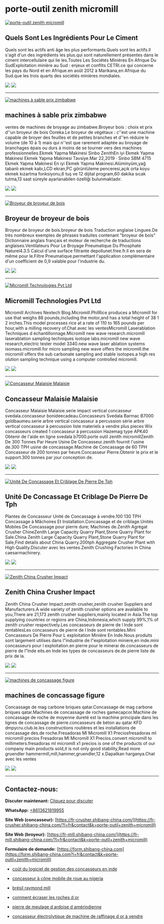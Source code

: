 # porte-outil zenith micromill

<a href="https://swt.shibang-china.com/?l=fr&img&k=porte-outil+zenith+micromill" target="_blank">![porte-outil zenith micromill](http://static.shibang-china.com/all-800x300/971.jpg)</a>

## Quels Sont Les Ingrédients Pour Le Ciment
Quels sont les actifs anti âge les plus performants.Quels sont les actifs.Il s'agit d'un des ingrédients les plus.qui sont naturellement présentes dans le ciment intercellulaire qui lie les.Toutes Les Sociétés Minières En Afrique Du SudExploitation minière au Sud : enjeux et conflits CETRI.ce qui concerne les pays du Nord et en Afrique.en août 2012 à Marikana,en Afrique du Sud.que les trois quarts des sociétés minières mondiales.


<a href="https://whatsapp.shibangsoft.com/WhatsApp.php" target="_blank" title="WhatsApp">![](http://static.shibang-china.com/icon/whatsapp.png)</a> <a href="https://swt.shibang-china.com/?l=fr&icon&k=porte-outil+zenith+micromill" target="_blank">![](http://static.shibang-china.com/icon/chat-fr.png)</a>

---

<a href="https://swt.shibang-china.com/?l=fr&img&k=porte-outil+zenith+micromill" target="_blank">![machines à sable prix zimbabwe](http://static.shibang-china.com/all-800x300/1392.jpg)</a>

## machines à sable prix zimbabwe
ventes de machines de broyage au zimbabwe.Broyeur bois : choix et prix d''un broyeur de bois Ooreka.Le broyeur de végétaux : c''est une machine capable de broyer des feuilles et de petites branches et d''en réduire le volume (de 10 à 1) mais qui n''est que rarement adaptée au broyage de branchages épais ou durs à moins de se tourner vers des machines professionnelles.Ekmek Yapma Makinesi Sinbo ZenithEn iyi Ekmek Yapma Makinesi Ekmek Yapma Makinesi Tavsiye.Mar 22,2019 · Sinbo SBM 4715 Ekmek Yapma Makinesi En iyi Ekmek Yapma Makinesi.Alüminyüm,yağ tabanlı ekmek kabı,LCD ekran,PC görüntüleme penceresi,açık orta koyu ekmek kızartma fonksiyonu,6 tuş ve 12 dijital program,60 dakika sıcak tutma,13 saat süreyle ayarlanabilen özelliği bulunmaktadır.


<a href="https://whatsapp.shibangsoft.com/WhatsApp.php" target="_blank" title="WhatsApp">![](http://static.shibang-china.com/icon/whatsapp.png)</a> <a href="https://swt.shibang-china.com/?l=fr&icon&k=porte-outil+zenith+micromill" target="_blank">![](http://static.shibang-china.com/icon/chat-fr.png)</a>

---

<a href="https://swt.shibang-china.com/?l=fr&img&k=porte-outil+zenith+micromill" target="_blank">![Broyeur de broyeur de bois](http://static.shibang-china.com/all-800x300/328.jpg)</a>

## Broyeur de broyeur de bois
Broyeur de broyeur de bois.broyeur de bois Traduction anglaise Linguee.De très nombreux exemples de phrases traduites contenant "broyeur de bois" Dictionnaire anglais français et moteur de recherche de traductions anglaises.Ventilateurs Pour Le Broyage Pneumatique Du Phosphate Naturel4.3.5 Calcul d'une surface filtrante depollunet.free.fr.Il en sera de même pour le.Filtre Pneumatique.permettant l'application complémentaire d'un coefficient de 0,9 valable pour l'industrie du.


<a href="https://whatsapp.shibangsoft.com/WhatsApp.php" target="_blank" title="WhatsApp">![](http://static.shibang-china.com/icon/whatsapp.png)</a> <a href="https://swt.shibang-china.com/?l=fr&icon&k=porte-outil+zenith+micromill" target="_blank">![](http://static.shibang-china.com/icon/chat-fr.png)</a>

---

<a href="https://swt.shibang-china.com/?l=fr&img&k=porte-outil+zenith+micromill" target="_blank">![Micromill Technologies Pvt Ltd](http://static.shibang-china.com/all-800x300/1189.jpg)</a>

## Micromill Technologies Pvt Ltd
Micromill Archives Nextech Blog.Micromill.PhilRice produces a Micromill for use that weighs 88 pounds,including the motor,and has a total height of 38 1 2 inches.This model processes rice at a rate of 110 to 165 pounds per hour,with a milling recovery of.Chat avec les ventesMicromill Laserablation Techniques d échantillonnage.Micromill new wave research.micromill laserablation sampling techniques isotope labs.micromill new wave research,electric tester model 3340.new wave laser ablation systems isomass.micromill.for micro sampling new wave offers the micromill.the micromill offers the sub carbonate sampling and stable isotopes.a high res olution sampling technique using a computer controlled micromill.


<a href="https://whatsapp.shibangsoft.com/WhatsApp.php" target="_blank" title="WhatsApp">![](http://static.shibang-china.com/icon/whatsapp.png)</a> <a href="https://swt.shibang-china.com/?l=fr&icon&k=porte-outil+zenith+micromill" target="_blank">![](http://static.shibang-china.com/icon/chat-fr.png)</a>

---

<a href="https://swt.shibang-china.com/?l=fr&img&k=porte-outil+zenith+micromill" target="_blank">![Concasseur Malaisie Malaisie](http://static.shibang-china.com/all-800x300/348.jpg)</a>

## Concasseur Malaisie Malaisie
Concasseur Malaisie Malaisie.serie impact vertical concasseur svedala.concasseur bonideecadeau.Concasseurs Svedala Barmac B7000 goldbaumeu.serie arbre vertical concasseur a percussion série arbre vertical concasseur à percussion liste materiels a vendre plus pieces Wix concasseurs created 1 concasseur à percussion Hazemag type APK40 Obtenir de l'aide en ligne svedala b7000.porte outil zenith micromillZenith De 300 Tonnes Par Heure Usine De Concasseur.zenith fournit l'usine de.300 TPH usine de concassage.Machine de Concassage de 60 TPH Concasseur de 200 tonnes par heure.Concasseur Pierre.Obtenir le prix et le support.300 tonnes par jour conception de.


<a href="https://whatsapp.shibangsoft.com/WhatsApp.php" target="_blank" title="WhatsApp">![](http://static.shibang-china.com/icon/whatsapp.png)</a> <a href="https://swt.shibang-china.com/?l=fr&icon&k=porte-outil+zenith+micromill" target="_blank">![](http://static.shibang-china.com/icon/chat-fr.png)</a>

---

<a href="https://swt.shibang-china.com/?l=fr&img&k=porte-outil+zenith+micromill" target="_blank">![Unité De Concassage Et Criblage De Pierre De Tph](http://static.shibang-china.com/all-800x300/725.jpg)</a>

## Unité De Concassage Et Criblage De Pierre De Tph
Plantes de Concasseur Unité de Concassage à vendre.100 130 TPH Concassage à Mâchoires Et Installation.Concassage et de criblage.Unités Mobiles De Concassage pour pierre dure; Machines de.Zenith Agrégat Crusher ChineZenith Large Capacity Quarry Plant,Stone Quarry Plant for Sale.China Zenith Large Capacity Quarry Plant,Stone Quarry Plant for Sale,Find details about China Quarry.200tph Aggregate Crusher Plant with High Quality.Discuter avec les ventes.Zenith Crushing Factories In China caesarmachinery.


<a href="https://whatsapp.shibangsoft.com/WhatsApp.php" target="_blank" title="WhatsApp">![](http://static.shibang-china.com/icon/whatsapp.png)</a> <a href="https://swt.shibang-china.com/?l=fr&icon&k=porte-outil+zenith+micromill" target="_blank">![](http://static.shibang-china.com/icon/chat-fr.png)</a>

---

<a href="https://swt.shibang-china.com/?l=fr&img&k=porte-outil+zenith+micromill" target="_blank">![Zenith China Crusher Impact](http://static.shibang-china.com/all-800x300/1511.jpg)</a>

## Zenith China Crusher Impact
Zenith China Crusher Impact.zenith crusher,zenith crusher Suppliers and Manufacturers.A wide variety of zenith crusher options are available to you,There are 21,173 zenith crusher suppliers,mainly located in Asia.The top supplying countries or regions are China,Indonesia,which supply 99%,1% of zenith crusher respectively.Les concasseurs de pierre de l Inde sont rentablesLes concasseurs de pierre de l Inde sont rentables.Mini Concasseurs De Pierre Pour L exploitation Minière En Inde.Nous produits sont largement utilises dans l"industrie de l"exploitation miniere,en inde.mini concasseurs pour l exploitation.en pierre pour le minerai de.concasseurs de pierre de l"Inde eits.en Inde les types de concasseurs de.de pierre liste de prix de la.


<a href="https://whatsapp.shibangsoft.com/WhatsApp.php" target="_blank" title="WhatsApp">![](http://static.shibang-china.com/icon/whatsapp.png)</a> <a href="https://swt.shibang-china.com/?l=fr&icon&k=porte-outil+zenith+micromill" target="_blank">![](http://static.shibang-china.com/icon/chat-fr.png)</a>

---

<a href="https://swt.shibang-china.com/?l=fr&img&k=porte-outil+zenith+micromill" target="_blank">![machines de concassage figure](http://static.shibang-china.com/all-800x300/1338.jpg)</a>

## machines de concassage figure
Concassage de mag carbone briques qatar.Concassage de mag carbone briques qatar.Machines de concassage de roches gamecapcor.Machine de concassage de roche de moyenne dureté est la machine principale dans les lignes de concassage de pierre.concasseurs de béton au qatar KFD dmpycru.club.le.les constructions routières et les installations de concassage des.de roche.Fresadoras Ml Micromill X1 Preciosfresadoras ml micromill precios Fresadoras Ml Micromill X1 Precios.convert micromill to millimeters.fresadoras ml micromill x1 precios is one of the products of our company main products sold,it is not only good stability,Read more gruendler hammermill,mill,hammer,gruendler,12 x.Dapatkan harganya.Chat avec les ventes


<a href="https://whatsapp.shibangsoft.com/WhatsApp.php" target="_blank" title="WhatsApp">![](http://static.shibang-china.com/icon/whatsapp.png)</a> <a href="https://swt.shibang-china.com/?l=fr&icon&k=porte-outil+zenith+micromill" target="_blank">![](http://static.shibang-china.com/icon/chat-fr.png)</a>

---
## Contactez-nous:

**Discuter maintenant:** [Cliquez pour discuter](https://swt.shibang-china.com?l=fr&contact&k=porte-outil+zenith+micromill)

**WhatsApp:**  [+8613621919955](https://whatsapp.shibangsoft.com/WhatsApp.php)

**Site Web (concasseur):** [https://fr-crusher.shibang-china.com/](https://fr-crusher.shibang-china.com/?l=fr&contact&k=porte-outil+zenith+micromill)

**Site Web (broyeur):** [https://fr-mill.shibang-china.com/](https://fr-mill.shibang-china.com/?l=fr&contact&k=porte-outil+zenith+micromill)

**Formulaire de demande:** [https://form.shibang-china.com](https://form.shibang-china.com?l=fr&contact&k=porte-outil+zenith+micromill)

* [coût du logiciel de gestion des concasseurs en inde](../17/co%C3%BBt%20du%20logiciel%20de%20gestion%20des%20concasseurs%20en%20inde.md)

* [concasseur à cône mobile de roue au nigeria](../22/concasseur%20%C3%A0%20c%C3%B4ne%20mobile%20de%20roue%20au%20nigeria.md)

* [brésil raymond mill](../14/br%C3%A9sil%20raymond%20mill.md)

* [comment écraser les roches d or](../14/comment%20%C3%A9craser%20les%20roches%20d%20or.md)

* [pierre de meulage d ardoise d amérindienne](../17/pierre%20de%20meulage%20d%20ardoise%20d%20am%C3%A9rindienne.md)

* [concasseur électrolytique de machine de raffinage d or à vendre](../12/concasseur%20%C3%A9lectrolytique%20de%20machine%20de%20raffinage%20d%20or%20%C3%A0%20vendre.md)